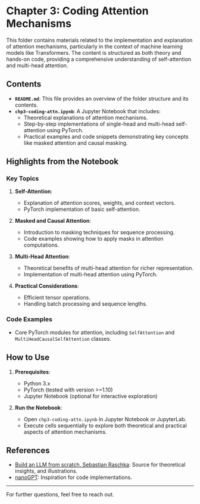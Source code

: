 # Chapter 3: Coding Attention Mechanisms

This folder contains materials related to the implementation and explanation of attention mechanisms, particularly in the context of machine learning models like Transformers. The content is structured as both theory and hands-on code, providing a comprehensive understanding of self-attention and multi-head attention.

## Contents

- **`README.md`**: This file provides an overview of the folder structure and its contents.
- **`chp3-coding-attn.ipynb`**: A Jupyter Notebook that includes:
  - Theoretical explanations of attention mechanisms.
  - Step-by-step implementations of single-head and multi-head self-attention using PyTorch.
  - Practical examples and code snippets demonstrating key concepts like masked attention and causal masking.

## Highlights from the Notebook

### Key Topics

1. **Self-Attention**:
   - Explanation of attention scores, weights, and context vectors.
   - PyTorch implementation of basic self-attention.

2. **Masked and Causal Attention**:
   - Introduction to masking techniques for sequence processing.
   - Code examples showing how to apply masks in attention computations.

3. **Multi-Head Attention**:
   - Theoretical benefits of multi-head attention for richer representation.
   - Implementation of multi-head attention using PyTorch.

4. **Practical Considerations**:
   - Efficient tensor operations.
   - Handling batch processing and sequence lengths.

### Code Examples

- Core PyTorch modules for attention, including `SelfAttention` and `MultiHeadCausalSelfAttention` classes.

## How to Use

1. **Prerequisites**:
   - Python 3.x
   - PyTorch (tested with version >=1.10)
   - Jupyter Notebook (optional for interactive exploration)

2. **Run the Notebook**:
   - Open `chp3-coding-attn.ipynb` in Jupyter Notebook or JupyterLab.
   - Execute cells sequentially to explore both theoretical and practical aspects of attention mechanisms.

## References

- [Build an LLM from scratch, Sebastian Raschka](https://www.amazon.com/Build-Large-Language-Model-Scratch/dp/1633437167): Source for theoretical insights, and illustrations.
- [nanoGPT](https://github.com/karpathy/nanoGPT): Inspiration for code implementations.

---

For further questions, feel free to reach out.